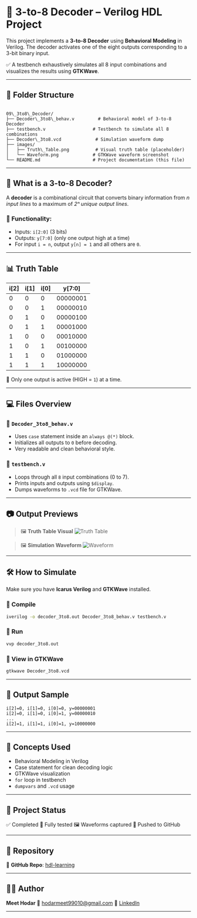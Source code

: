 

# 🔄 3-to-8 Decoder – Verilog HDL Project

This project implements a **3-to-8 Decoder** using **Behavioral Modeling** in Verilog. The decoder activates one of the eight outputs corresponding to a 3-bit binary input.

✅ A testbench exhaustively simulates all 8 input combinations and visualizes the results using **GTKWave**.

---

## 📁 Folder Structure

```

09\_3to8\_Decoder/
├── Decoder\_3to8\_behav.v         # Behavioral model of 3-to-8 Decoder
├── testbench.v                  # Testbench to simulate all 8 combinations
├── Decoder\_3to8.vcd             # Simulation waveform dump
├── images/
│   ├── Truth\_Table.png          # Visual truth table (placeholder)
│   └── Waveform.png             # GTKWave waveform screenshot
└── README.md                    # Project documentation (this file)

````

---

## 🧠 What is a 3-to-8 Decoder?

A **decoder** is a combinational circuit that converts binary information from *n input lines* to a maximum of *2ⁿ unique output lines*.

### 🔹 Functionality:
- Inputs: `i[2:0]` (3 bits)
- Outputs: `y[7:0]` (only one output high at a time)
- For input `i = n`, output `y[n] = 1` and all others are `0`.

---

## 📊 Truth Table

| i[2] | i[1] | i[0] | y[7:0]           |
|------|------|------|------------------|
|  0   |  0   |  0   | 00000001         |
|  0   |  0   |  1   | 00000010         |
|  0   |  1   |  0   | 00000100         |
|  0   |  1   |  1   | 00001000         |
|  1   |  0   |  0   | 00010000         |
|  1   |  0   |  1   | 00100000         |
|  1   |  1   |  0   | 01000000         |
|  1   |  1   |  1   | 10000000         |

🧠 Only one output is active (HIGH = `1`) at a time.

---

## 💻 Files Overview

### 🔸 `Decoder_3to8_behav.v`
- Uses `case` statement inside an `always @(*)` block.
- Initializes all outputs to `0` before decoding.
- Very readable and clean behavioral style.

### 🔸 `testbench.v`
- Loops through all `8` input combinations (0 to 7).
- Prints inputs and outputs using `$display`.
- Dumps waveforms to `.vcd` file for GTKWave.

---

## 📷 Output Previews

> 🖼️ **Truth Table Visual**
> ![Truth Table](images/Truth_Table.png)

> 🖼️ **Simulation Waveform**
> ![Waveform](images/Waveform.png)

---

## 🛠️ How to Simulate

Make sure you have **Icarus Verilog** and **GTKWave** installed.

### 🔹 Compile
```bash
iverilog -o decoder_3to8.out Decoder_3to8_behav.v testbench.v
````

### 🔹 Run

```bash
vvp decoder_3to8.out
```

### 🔹 View in GTKWave

```bash
gtkwave Decoder_3to8.vcd
```

---

## 🧾 Output Sample

```
i[2]=0, i[1]=0, i[0]=0, y=00000001
i[2]=0, i[1]=0, i[0]=1, y=00000010
...
i[2]=1, i[1]=1, i[0]=1, y=10000000
```

---

## 📌 Concepts Used

* Behavioral Modeling in Verilog
* Case statement for clean decoding logic
* GTKWave visualization
* `for` loop in testbench
* `dumpvars` and `.vcd` usage

---

## 🚀 Project Status

✅ Completed
🧪 Fully tested
🖼️ Waveforms captured
📂 Pushed to GitHub

---

## 🔗 Repository

📂 **GitHub Repo**: [hdl-learning](https://github.com/CodeCommodoreMEET/hdl-learning)

---

## 👨‍💻 Author

**Meet Hodar**
📧 [hodarmeet99010@gmail.com](mailto:hodarmeet99010@gmail.com)
🔗 [LinkedIn](https://www.linkedin.com/in/hodar-meet-2200b1284)

---

